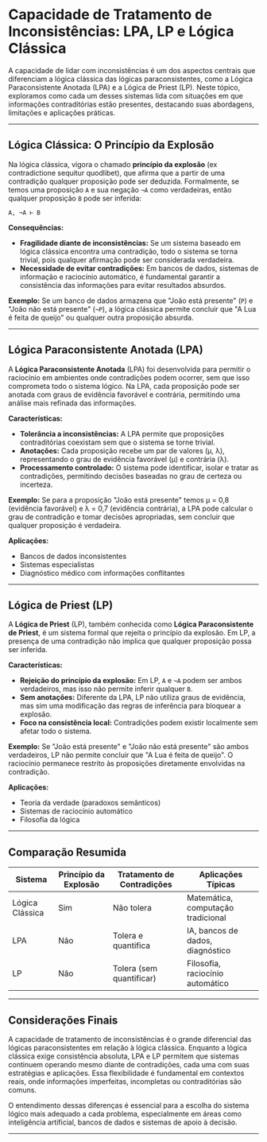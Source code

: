 
# Capacidade de Tratamento de Inconsistências: LPA, LP e Lógica Clássica

A capacidade de lidar com inconsistências é um dos aspectos centrais que diferenciam a lógica clássica das lógicas paraconsistentes, como a Lógica Paraconsistente Anotada (LPA) e a Lógica de Priest (LP). Neste tópico, exploramos como cada um desses sistemas lida com situações em que informações contraditórias estão presentes, destacando suas abordagens, limitações e aplicações práticas.

---

## Lógica Clássica: O Princípio da Explosão

Na lógica clássica, vigora o chamado **princípio da explosão** (ex contradictione sequitur quodlibet), que afirma que a partir de uma contradição qualquer proposição pode ser deduzida. Formalmente, se temos uma proposição `A` e sua negação `¬A` como verdadeiras, então qualquer proposição `B` pode ser inferida:

```
A, ¬A ⊢ B
```

**Consequências:**
- **Fragilidade diante de inconsistências:** Se um sistema baseado em lógica clássica encontra uma contradição, todo o sistema se torna trivial, pois qualquer afirmação pode ser considerada verdadeira.
- **Necessidade de evitar contradições:** Em bancos de dados, sistemas de informação e raciocínio automático, é fundamental garantir a consistência das informações para evitar resultados absurdos.

**Exemplo:**
Se um banco de dados armazena que "João está presente" (`P`) e "João não está presente" (`¬P`), a lógica clássica permite concluir que "A Lua é feita de queijo" ou qualquer outra proposição absurda.

---

## Lógica Paraconsistente Anotada (LPA)

A **Lógica Paraconsistente Anotada** (LPA) foi desenvolvida para permitir o raciocínio em ambientes onde contradições podem ocorrer, sem que isso comprometa todo o sistema lógico. Na LPA, cada proposição pode ser anotada com graus de evidência favorável e contrária, permitindo uma análise mais refinada das informações.

**Características:**
- **Tolerância a inconsistências:** A LPA permite que proposições contraditórias coexistam sem que o sistema se torne trivial.
- **Anotações:** Cada proposição recebe um par de valores (μ, λ), representando o grau de evidência favorável (μ) e contrária (λ).
- **Processamento controlado:** O sistema pode identificar, isolar e tratar as contradições, permitindo decisões baseadas no grau de certeza ou incerteza.

**Exemplo:**
Se para a proposição "João está presente" temos μ = 0,8 (evidência favorável) e λ = 0,7 (evidência contrária), a LPA pode calcular o grau de contradição e tomar decisões apropriadas, sem concluir que qualquer proposição é verdadeira.

**Aplicações:**
- Bancos de dados inconsistentes
- Sistemas especialistas
- Diagnóstico médico com informações conflitantes

---

## Lógica de Priest (LP)

A **Lógica de Priest** (LP), também conhecida como **Lógica Paraconsistente de Priest**, é um sistema formal que rejeita o princípio da explosão. Em LP, a presença de uma contradição não implica que qualquer proposição possa ser inferida.

**Características:**
- **Rejeição do princípio da explosão:** Em LP, `A` e `¬A` podem ser ambos verdadeiros, mas isso não permite inferir qualquer `B`.
- **Sem anotações:** Diferente da LPA, LP não utiliza graus de evidência, mas sim uma modificação das regras de inferência para bloquear a explosão.
- **Foco na consistência local:** Contradições podem existir localmente sem afetar todo o sistema.

**Exemplo:**
Se "João está presente" e "João não está presente" são ambos verdadeiros, LP não permite concluir que "A Lua é feita de queijo". O raciocínio permanece restrito às proposições diretamente envolvidas na contradição.

**Aplicações:**
- Teoria da verdade (paradoxos semânticos)
- Sistemas de raciocínio automático
- Filosofia da lógica

---

## Comparação Resumida

| Sistema           | Princípio da Explosão | Tratamento de Contradições | Aplicações Típicas                  |
|-------------------|----------------------|---------------------------|-------------------------------------|
| Lógica Clássica   | Sim                  | Não tolera                | Matemática, computação tradicional  |
| LPA               | Não                  | Tolera e quantifica       | IA, bancos de dados, diagnóstico    |
| LP                | Não                  | Tolera (sem quantificar)  | Filosofia, raciocínio automático    |

---

## Considerações Finais

A capacidade de tratamento de inconsistências é o grande diferencial das lógicas paraconsistentes em relação à lógica clássica. Enquanto a lógica clássica exige consistência absoluta, LPA e LP permitem que sistemas continuem operando mesmo diante de contradições, cada uma com suas estratégias e aplicações. Essa flexibilidade é fundamental em contextos reais, onde informações imperfeitas, incompletas ou contraditórias são comuns.

O entendimento dessas diferenças é essencial para a escolha do sistema lógico mais adequado a cada problema, especialmente em áreas como inteligência artificial, bancos de dados e sistemas de apoio à decisão.

---
```